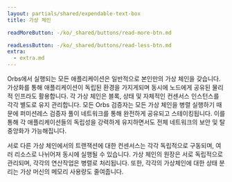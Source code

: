 ```yaml
---
layout: partials/shared/expendable-text-box
title: 가상 체인

readMoreButton: -/ko/_shared/buttons/read-more-btn.md

readLessButton: -/ko/_shared/buttons/read-less-btn.md
extra:
  - extra.md
---
```


Orbs에서 실행되는 모든 애플리케이션은 일반적으로 본인만의 가상 체인을 갖습니다. 가상화를 통해 애플리케이션이 독립된 환경을 가지게되며 동시에 노드에게 공유된 물리적 인프라도 활용합니다. 각 가상 체인은 블록, 상태 및 자체적인 컨센서스 인스턴스를 각각 별도로 유지 관리합니다. 모든 Orbs 검증자는 모든 가상 체인을 병렬 실행하기 때문에 퍼미션레스 검증자 풀이 네트워크를 통해 완전하게 공유되고 스테이킹됩니다. 이를 통해 각 애플리케이션들의 독립성을 강력하게 유지하면서도 전체 네트워크의 보안 및 탈중앙화가 가능해집니다.

서로 다른 가상 체인에서의 트랜잭션에 대한 컨센서스는 각각 독립적으로 구동되며, 여러 리소스로 나뉘어져 동시에 실행될 수 있습니다. 가상 체인의 원장은 서로 독립적으로 관리되며, 각각의 연산작업은 병렬로 처리됩니다. 또한, 각각의 가상체인에 대한 상태 분리는 가상 머신의 메모리 사용량도 줄여줍니다.
